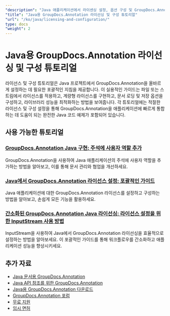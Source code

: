 ```yaml
---
"description": "Java 애플리케이션에서 라이센싱 설정, 옵션 구성 및 GroupDocs.Annotation 관리에 대한 전체 튜토리얼입니다."
"title": "Java용 GroupDocs.Annotation 라이선싱 및 구성 튜토리얼"
"url": "/ko/java/licensing-and-configuration/"
type: docs
"weight": 2
---
```


# Java용 GroupDocs.Annotation 라이선싱 및 구성 튜토리얼

라이선스 및 구성 튜토리얼은 Java 프로젝트에서 GroupDocs.Annotation을 올바르게 설정하는 데 필요한 포괄적인 지침을 제공합니다. 이 실용적인 가이드는 파일 또는 스트림에서 라이선스를 적용하고, 계량형 라이선스를 구현하고, 문서 로딩 및 저장 옵션을 구성하고, 라이브러리 성능을 최적화하는 방법을 보여줍니다. 각 튜토리얼에는 적절한 라이선스 및 구성 설정을 통해 GroupDocs.Annotation을 애플리케이션에 빠르게 통합하는 데 도움이 되는 완전한 Java 코드 예제가 포함되어 있습니다.

## 사용 가능한 튜토리얼

### [GroupDocs.Annotation Java 구현: 주석에 사용자 역할 추가](./implement-groupdocs-annotation-java-user-roles/)
GroupDocs.Annotation을 사용하여 Java 애플리케이션의 주석에 사용자 역할을 추가하는 방법을 알아보고, 이를 통해 문서 관리와 협업을 개선하세요.

### [Java에서 GroupDocs.Annotation 라이선스 설정: 포괄적인 가이드](./groupdocs-annotation-license-java-setup/)
Java 애플리케이션에 대한 GroupDocs.Annotation 라이선스를 설정하고 구성하는 방법을 알아보고, 손쉽게 모든 기능을 활용하세요.

### [간소화된 GroupDocs.Annotation Java 라이선싱: 라이선스 설정을 위한 InputStream 사용 방법](./groupdocs-annotation-java-inputstream-license-setup/)
InputStream을 사용하여 Java에서 GroupDocs.Annotation 라이선싱을 효율적으로 설정하는 방법을 알아보세요. 이 포괄적인 가이드를 통해 워크플로우를 간소화하고 애플리케이션 성능을 향상시키세요.

## 추가 자료

- [Java 문서용 GroupDocs.Annotation](https://docs.groupdocs.com/annotation/java/)
- [Java API 참조를 위한 GroupDocs.Annotation](https://reference.groupdocs.com/annotation/java/)
- [Java용 GroupDocs.Annotation 다운로드](https://releases.groupdocs.com/annotation/java/)
- [GroupDocs.Annotation 포럼](https://forum.groupdocs.com/c/annotation)
- [무료 지원](https://forum.groupdocs.com/)
- [임시 면허](https://purchase.groupdocs.com/temporary-license/)